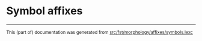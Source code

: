 
# Symbol affixes

* * *

<small>This (part of) documentation was generated from [src/fst/morphology/affixes/symbols.lexc](https://github.com/giellalt/lang-khk/blob/main/src/fst/morphology/affixes/symbols.lexc)</small>
